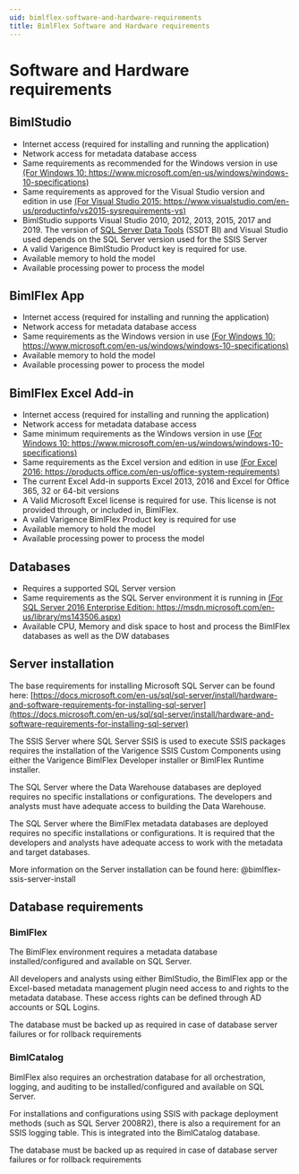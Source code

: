 ```yaml
---
uid: bimlflex-software-and-hardware-requirements
title: BimlFlex Software and Hardware requirements
---
```

# Software and Hardware requirements

## BimlStudio

* Internet access (required for installing and running the application)
* Network access for metadata database access
* Same requirements as recommended for the Windows version in use [(For Windows 10: https://www.microsoft.com/en-us/windows/windows-10-specifications)](https://www.microsoft.com/en-au/windows/windows-10-specifications)
* Same requirements as approved for the Visual Studio version and edition in use [(For Visual Studio 2015: https://www.visualstudio.com/en-us/productinfo/vs2015-sysrequirements-vs)](https://www.visualstudio.com/en-us/productinfo/vs2015-sysrequirements-vs)
* BimlStudio supports Visual Studio 2010, 2012, 2013, 2015, 2017 and 2019. The version of [SQL Server Data Tools](https://docs.microsoft.com/en-us/sql/ssdt/download-sql-server-data-tools-ssdt) (SSDT BI) and Visual Studio used depends on the SQL Server version used for the SSIS Server
* A valid Varigence BimlStudio Product key is required for use.
* Available memory to hold the model
* Available processing power to process the model

## BimlFlex App

* Internet access (required for installing and running the application)
* Network access for metadata database access
* Same requirements as the Windows version in use [(For Windows 10: https://www.microsoft.com/en-us/windows/windows-10-specifications)](https://www.microsoft.com/en-us/windows/windows-10-specifications)
* Available memory to hold the model
* Available processing power to process the model

## BimlFlex Excel Add-in

* Internet access (required for installing and running the application)
* Network access for metadata database access
* Same minimum requirements as the Windows version in use [(For Windows 10: https://www.microsoft.com/en-us/windows/windows-10-specifications)](https://www.microsoft.com/en-us/windows/windows-10-specifications)
* Same requirements as  the Excel version and edition in use [(For Excel 2016: https://products.office.com/en-us/office-system-requirements)](https://products.office.com/en-us/office-system-requirements)
* The current Excel Add-in supports Excel 2013, 2016 and Excel for Office 365, 32 or 64-bit versions
* A Valid Microsoft Excel license is required for use. This license is not provided through, or included in, BimlFlex.
* A valid Varigence BimlFlex Product key is required for use
* Available memory to hold the model
* Available processing power to process the model

## Databases

* Requires a supported SQL Server version
* Same requirements as the SQL Server environment it is running in [(For SQL Server 2016 Enterprise Edition: https://msdn.microsoft.com/en-us/library/ms143506.aspx)](https://msdn.microsoft.com/en-us/library/ms143506.aspx)
* Available CPU, Memory and disk space to host and process the BimlFlex databases as well as the DW databases

## Server installation

The base requirements for installing Microsoft SQL Server can be found here: [https://docs.microsoft.com/en-us/sql/sql-server/install/hardware-and-software-requirements-for-installing-sql-server](https://docs.microsoft.com/en-us/sql/sql-server/install/hardware-and-software-requirements-for-installing-sql-server)

The SSIS Server where SQL Server SSIS is used to execute SSIS packages requires the installation of the Varigence SSIS Custom Components using either the Varigence BimlFlex Developer installer or BimlFlex Runtime installer.

The SQL Server where the Data Warehouse databases are deployed requires no specific installations or configurations. The developers and analysts must have adequate access to building the Data Warehouse.

The SQL Server where the BimlFlex metadata databases are deployed requires no specific installations or configurations. It is required that the developers and analysts have adequate access to work with the metadata and target databases.

More information on the Server installation can be found here: @bimlflex-ssis-server-install

## Database requirements

### BimlFlex

The BimlFlex environment requires a metadata database installed/configured and available on SQL Server.

All developers and analysts using either BimlStudio, the BimlFlex app or the Excel-based metadata management plugin need access to and rights to the metadata database. These access rights can be defined through AD accounts or SQL Logins.

The database must be backed up as required in case of database server failures or for rollback requirements

### BimlCatalog

BimlFlex also requires an orchestration database for all orchestration, logging, and auditing to be installed/configured and available on SQL Server.

For installations and configurations using SSIS with package deployment methods (such as SQL Server 2008R2), there is also a requirement for an SSIS logging table. This is integrated into the BimlCatalog database.

The database must be backed up as required in case of database server failures or for rollback requirements
